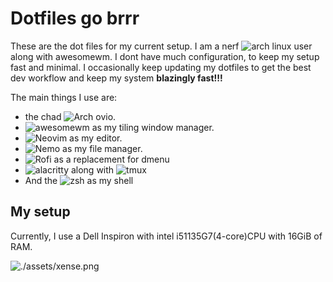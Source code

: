 # Dotfiles go brrr

These are the dot files for my current setup. I am a nerf ![arch linux](https://archlinux.org) user along with awesomewm. I dont have much configuration, to keep my setup fast and minimal. I occasionally keep updating my dotfiles to get the best dev workflow and keep my system **blazingly fast!!!** 

The main things I use are:

- the chad ![Arch](https://archlinux.org) ovio. 
- ![awesomewm](https://awesomewm.org) as my tiling window manager.
- ![Neovim](https://neovim.io) as my editor.
- ![Nemo](https://github.com/linuxmint/nemo) as my file manager.
- ![Rofi](https://github.com/davatorium/rofi) as a replacement for dmenu
- ![alacritty](https://github.com/alacritty/alacritty) along with ![tmux](https://github.com/tmux/tmux)
- And the ![zsh](https://zsh.org) as my shell

## My setup

Currently, I use a Dell Inspiron with intel i51135G7(4-core)CPU with 16GiB of RAM. 

![./assets/xense.png](weow)
